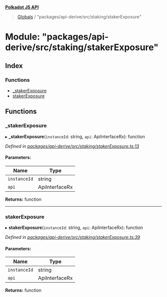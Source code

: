 **[Polkadot JS API](../README.md)**

> [Globals](../globals.md) / "packages/api-derive/src/staking/stakerExposure"

# Module: "packages/api-derive/src/staking/stakerExposure"

## Index

### Functions

* [\_stakerExposure](_packages_api_derive_src_staking_stakerexposure_.md#_stakerexposure)
* [stakerExposure](_packages_api_derive_src_staking_stakerexposure_.md#stakerexposure)

## Functions

### \_stakerExposure

▸ **_stakerExposure**(`instanceId`: string, `api`: ApiInterfaceRx): function

*Defined in [packages/api-derive/src/staking/stakerExposure.ts:13](https://github.com/polkadot-js/api/blob/95c4f03bc/packages/api-derive/src/staking/stakerExposure.ts#L13)*

#### Parameters:

Name | Type |
------ | ------ |
`instanceId` | string |
`api` | ApiInterfaceRx |

**Returns:** function

___

### stakerExposure

▸ **stakerExposure**(`instanceId`: string, `api`: ApiInterfaceRx): function

*Defined in [packages/api-derive/src/staking/stakerExposure.ts:39](https://github.com/polkadot-js/api/blob/95c4f03bc/packages/api-derive/src/staking/stakerExposure.ts#L39)*

#### Parameters:

Name | Type |
------ | ------ |
`instanceId` | string |
`api` | ApiInterfaceRx |

**Returns:** function
